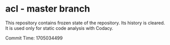 # acl - master branch

This repository contains frozen state of the repository.
Its history is cleared. It is used only for static code
analysis with Codacy.

Commit Time: 1705034499